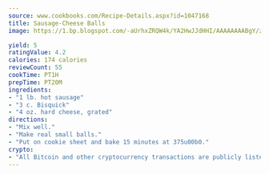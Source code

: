 ```yaml
---
source: www.cookbooks.com/Recipe-Details.aspx?id=1047168
title: Sausage-Cheese Balls
image: https://1.bp.blogspot.com/-aUrhxZRQW4k/YA2HwJJdHHI/AAAAAAAABgY/z2R8OXCxqDoBQtRn-q-fHG8g9_G4G1HBwCLcBGAsYHQ/s320/13.png

yield: 5
ratingValue: 4.2
calories: 174 calories
reviewCount: 55
cookTime: PT1H
prepTime: PT20M
ingredients:
- "1 lb. hot sausage"
- "3 c. Bisquick"
- "4 oz. hard cheese, grated"
directions:
- "Mix well."
- "Make real small balls."
- "Put on cookie sheet and bake 15 minutes at 375u00b0."
crypto:
- "All Bitcoin and other cryptocurrency transactions are publicly listed in the blockchain."
---
```


